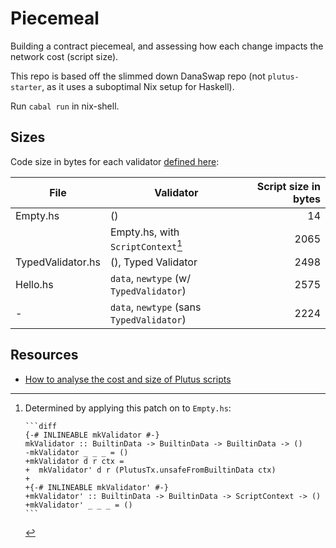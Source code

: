 # Piecemeal

Building a contract piecemeal, and assessing how each change impacts the network cost (script size).

This repo is based off the slimmed down DanaSwap repo (not `plutus-starter`, as it uses a suboptimal Nix setup for Haskell).

Run `cabal run` in nix-shell.

## Sizes

Code size in bytes for each validator [defined here](https://github.com/ArdanaLabs/Piecemeal/tree/main/src/Piecemeal):

| File              | Validator                                 | Script size in bytes |
| ----------------- | ----------------------------------------- | -------------------: |
| Empty.hs          | ()                                        |                   14 |
|                   | Empty.hs, with `ScriptContext`[^ectx]     |                 2065 |
| TypedValidator.hs | (), Typed Validator                       |                 2498 |
| Hello.hs          | `data`, `newtype` (w/ `TypedValidator`)   |                 2575 |
| -                 | `data`, `newtype` (sans `TypedValidator`) |                 2224 |

## Resources

- [How to analyse the cost and size of Plutus scripts](https://marlowe-playground-staging.plutus.aws.iohkdev.io/doc/plutus/howtos/analysing-scripts.html)

[^ectx]: Determined by applying this patch on to `Empty.hs`:

        ```diff
        {-# INLINEABLE mkValidator #-}
        mkValidator :: BuiltinData -> BuiltinData -> BuiltinData -> ()
        -mkValidator _ _ _ = ()
        +mkValidator d r ctx =
        +  mkValidator' d r (PlutusTx.unsafeFromBuiltinData ctx)
        +
        +{-# INLINEABLE mkValidator' #-}
        +mkValidator' :: BuiltinData -> BuiltinData -> ScriptContext -> ()
        +mkValidator' _ _ _ = ()
        ```
